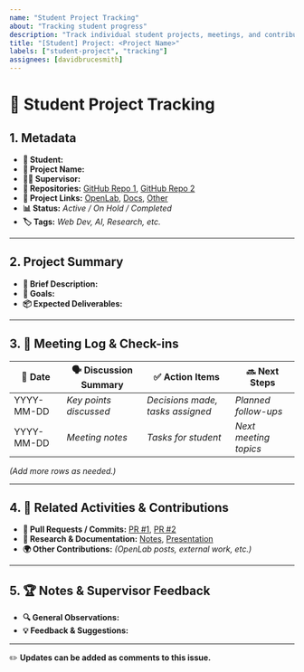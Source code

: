```yaml
---
name: "Student Project Tracking"
about: "Tracking student progress"
description: "Track individual student projects, meetings, and contributions."
title: "[Student] Project: <Project Name>"
labels: ["student-project", "tracking"]
assignees: [davidbrucesmith]
---
```


# 🎯 **Student Project Tracking**

## **1. Metadata**
- **👤 Student:**  
- **📌 Project Name:**  
- **🧑‍🏫 Supervisor:**  
- **📂 Repositories:** [GitHub Repo 1](#), [GitHub Repo 2](#)  
- **🔗 Project Links:** [OpenLab](#), [Docs](#), [Other](#)  
- **📊 Status:** _Active / On Hold / Completed_  
- **🏷 Tags:** _Web Dev, AI, Research, etc._  

---

## **2. Project Summary**
- **📜 Brief Description:**  
- **🎯 Goals:**  
- **📦 Expected Deliverables:**  

---

## **3. 📝 Meeting Log & Check-ins**  

| 📅 Date | 🗣 Discussion Summary | ✅ Action Items | 🔜 Next Steps |
|---------|----------------------|----------------|--------------|
| YYYY-MM-DD | _Key points discussed_ | _Decisions made, tasks assigned_ | _Planned follow-ups_ |
| YYYY-MM-DD | _Meeting notes_ | _Tasks for student_ | _Next meeting topics_ |

_(Add more rows as needed.)_  

---

## **4. 📂 Related Activities & Contributions**
- **🔄 Pull Requests / Commits:** [PR #1](#), [PR #2](#)  
- **📑 Research & Documentation:** [Notes](#), [Presentation](#)  
- **🌍 Other Contributions:** _(OpenLab posts, external work, etc.)_  

---

## **5. 🏆 Notes & Supervisor Feedback**
- **🔍 General Observations:**  
- **💡 Feedback & Suggestions:**  

---

✏️ **Updates can be added as comments to this issue.**  
